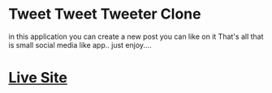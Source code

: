 # Tweet Tweet Tweeter Clone

in this application you can create a new post you can like on it
That's all that is small social media like app..
just enjoy....


# [Live Site](https://reverent-babbage-b0b9e4.netlify.app/)
